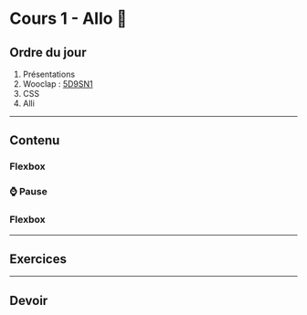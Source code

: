 # Cours 1 - Allo 🖖

## Ordre du jour

1. Présentations
1. Wooclap : [5D9SN1](https://wooclap.com/5D9SN1)
1. CSS
1. Alli

---

## Contenu

### Flexbox

### :watch: Pause

### Flexbox

---

## Exercices

---

## Devoir
